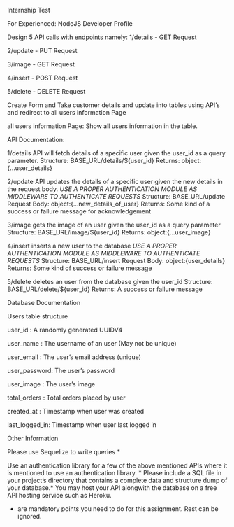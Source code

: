Internship Test

For Experienced: NodeJS Developer Profile

Design 5 API calls with endpoints namely:
1/details - GET Request

2/update - PUT Request

3/image - GET Request

4/insert - POST Request

5/delete - DELETE Request

Create Form and Take customer details and update into tables using API’s and redirect to all users information Page

all users information Page:  Show all users information in the table.

API Documentation:

1/details API will fetch details of a specific user given the user_id as a query parameter.
Structure: BASE_URL/details/${user_id}
Returns: object:{...user_details}

2/update API updates the details of a specific user given the new details in the request body. 
*USE A PROPER AUTHENTICATION MODULE AS MIDDLEWARE TO AUTHENTICATE REQUESTS*
Structure: BASE_URL/update
Request Body: object:{...new_details_of_user}
Returns: Some kind of a success or failure message for acknowledgement

3/image gets the image of an user given the user_id as a query parameter
Structure: BASE_URL/image/${user_id}
Returns: object:{...user_image}

4/insert inserts a new user to the database
*USE A PROPER AUTHENTICATION MODULE AS MIDDLEWARE TO AUTHENTICATE REQUESTS*
Structure: BASE_URL/insert
Request Body: object:{user_details}
Returns: Some kind of success or failure message

5/delete deletes an user from the database given the user_id
Structure: BASE_URL/delete/${user_id}
Returns: A success or failure message

Database Documentation

Users table structure

user_id : A randomly generated UUIDV4

user_name : The username of an user (May not be unique)

user_email : The user’s email address (unique)

user_password: The user’s password

user_image : The user’s image

total_orders : Total orders placed by user


created_at : Timestamp when user was created

last_logged_in: Timestamp when user last logged in

Other Information

Please use Sequelize to write queries *

Use an authentication library for a few of the above mentioned APIs where it is mentioned to use an authentication library. *
Please include a SQL file in your project’s directory that contains a complete data and structure dump of your database.*
You may host your API alongwith the database on a free API hosting service such as Heroku.


* are mandatory points you need to do for this assignment. Rest can be ignored.
